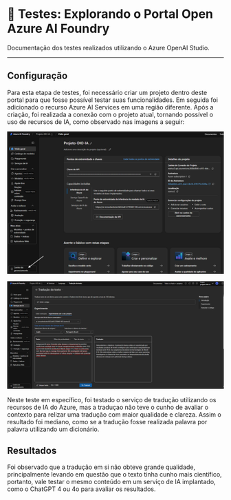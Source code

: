 # 🧪 Testes: Explorando o Portal Open Azure AI Foundry

Documentação dos testes realizados utilizando o Azure OpenAI Studio.

---

## Configuração

Para esta etapa de testes, foi necessário criar um projeto dentro deste portal para que fosse possível testar suas funcionalidades. Em seguida foi adicionado o recurso Azure AI Services em uma região diferente. Após a criação, foi realizada a conexão com o projeto atual, tornando possível o uso de recursos de IA, como observado nas imagens a seguir:

![Projeto](../images/explorando-azure-openai/Centro-de-gerenciamento.png)

![Tradução](../images/explorando-azure-openai/Serviço-tradução.png)

Neste teste em específico, foi testado o serviço de tradução utilizando os recursos de IA do Azure, mas a traduçao não teve o cunho de avaliar o contexto para relizar uma tradução com maior qualidade e clareza. Assim o resultado foi mediano, como se a tradução fosse realizada palavra por palavra utilizando um dicionário.

## Resultados

Foi observado que a tradução em si não obteve grande qualidade, principalmente levando em questão que o texto tinha cunho mais científico, portanto, vale testar o mesmo conteúdo em um serviço de IA implantado, como o ChatGPT 4 ou 4o para avaliar os resultados.
